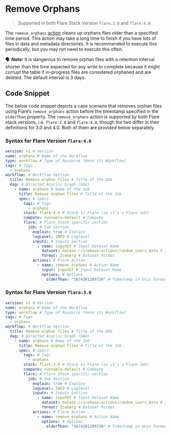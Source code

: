 # Remove Orphans


> Supported in both Flare Stack Version `flare:3.0` and `flare:4.0`.
> 

The `remove_orphans` [action](../building_blocks_of_flare_workflow/actions.md#remove-orphans) cleans up orphans files older than a specified time period. This action may take a long time to finish if you have lots of files in data and metadata directories. It is recommended to execute this periodically, but you may not need to execute this often. 

<aside>

🗣️ **Note:** It is dangerous to remove orphan files with a retention interval shorter than the time expected for any write to complete because it might corrupt the table if in-progress files are considered orphaned and are deleted. The default interval is 3 days.

</aside>

## Code Snippet

The below code snippet depicts a case scenario that removes orphan files using Flare’s `remove_orphans` action before the timestamp specified in the `olderThan` property. The `remove_orphans` action is supported by both Flare stack versions, i.e. `flare:3.0` and `flare:4.0`, though the two differ in their definitions for 3.0 and 4.0. Both of them are provided below separately.

### **Syntax for Flare Version `flare:4.0`**

```yaml
version: v1 # Version
name: orphans # Name of the Workflow
type: workflow # Type of Resource (Here its Workflow)
tags: # Tags
  - orphans
workflow: # Workflow Section
  title: Remove orphan files # Title of the DAG
  dag: # Directed Acyclic Graph (DAG)
    - name: orphans # Name of the Job
      title: Remove orphan files # Title of the Job
      spec: # Specs
        tags: # Tags
          - orphans
        stack: flare:4.0 # Stack is Flare (so it's a Flare Job)
        compute: runnable-default # Compute
        flare: # Flare Stack specific section
          job: # Job Section
            explain: true # Explain
            logLevel: INFO # Loglevel
            inputs: # Inputs Section
              - name: inputDf # Input Dataset Name
                dataset: dataos://icebase:actions/random_users_data # Input UDL
                format: Iceberg # Dataset Format
            actions: # Flare Action
              - name: remove_orphans # Action Name
                input: inputDf # Input Dataset Name
                options: # Options
                  olderThan: "1674201289720" # Timestamp in Unix Format
```

### **Syntax for Flare Version `flare:3.0`**

```yaml
version: v1 # Version
name: orphans # Name of the Workflow
type: workflow # Type of Resource (Here its Workflow)
tags: # Tags
  - orphans
workflow: # Workflow Section
  title: Remove orphan files # Title of the DAG
  dag: # Directed Acyclic Graph (DAG)
    - name: orphans # Name of the Job
      title: Remove orphan files # Title of the Job
      spec: # Specs
        tags: # Tags
          - orphans
        stack: flare:3.0 # Stack is Flare (so it's a Flare Job)
        compute: runnable-default # Compute
        flare: # Flare Stack specific section
          job: # Job Section
            explain: true # Explain
            logLevel: INFO # Loglevel
            inputs: # Inputs Section
              - name: inputDf # Input Dataset Name
                dataset: dataos://icebase:actions/random_users_data # Input UDL
                format: Iceberg # Dataset Format
            actions: # Flare Action
              - name: remove_orphans # Action Name
                options: # Options
                  olderThan: "1674201289720" # Timestamp in Unix Format
```
